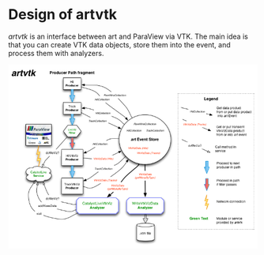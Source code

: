 # Design of artvtk

*artvtk* is an interface between art and ParaView via VTK. The main idea is that you can create VTK data objects, store them into the event, and process them with analyzers. 

![design](imgs/artvtk_design.png)